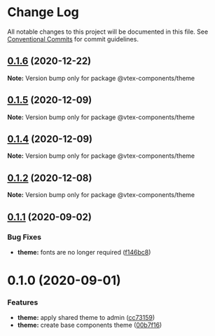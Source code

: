 # Change Log

All notable changes to this project will be documented in this file.
See [Conventional Commits](https://conventionalcommits.org) for commit guidelines.

## [0.1.6](https://github.com/vtex/onda/compare/@vtex-components/theme@0.1.5...@vtex-components/theme@0.1.6) (2020-12-22)

**Note:** Version bump only for package @vtex-components/theme





## [0.1.5](https://github.com/vtex/onda/compare/@vtex-components/theme@0.1.4...@vtex-components/theme@0.1.5) (2020-12-09)

**Note:** Version bump only for package @vtex-components/theme





## [0.1.4](https://github.com/vtex/onda/compare/@vtex-components/theme@0.1.2...@vtex-components/theme@0.1.4) (2020-12-09)

**Note:** Version bump only for package @vtex-components/theme





## [0.1.2](https://github.com/vtex/onda/compare/@vtex-components/theme@0.1.1...@vtex-components/theme@0.1.2) (2020-12-08)

**Note:** Version bump only for package @vtex-components/theme





## [0.1.1](https://github.com/vtex/onda/compare/@vtex-components/theme@0.1.0...@vtex-components/theme@0.1.1) (2020-09-02)


### Bug Fixes

* **theme:** fonts are no longer required ([f146bc8](https://github.com/vtex/onda/commit/f146bc82fa287077a17f8f21e1ee33b04a45e2a0))





# 0.1.0 (2020-09-01)


### Features

* **theme:** apply shared theme to admin ([cc73159](https://github.com/vtex/onda/commit/cc7315938196235d9e36529552cf5b535295cb93))
* **theme:** create base components theme ([00b7f16](https://github.com/vtex/onda/commit/00b7f1647635d74a4666e0b2409f2437e17ef879))
